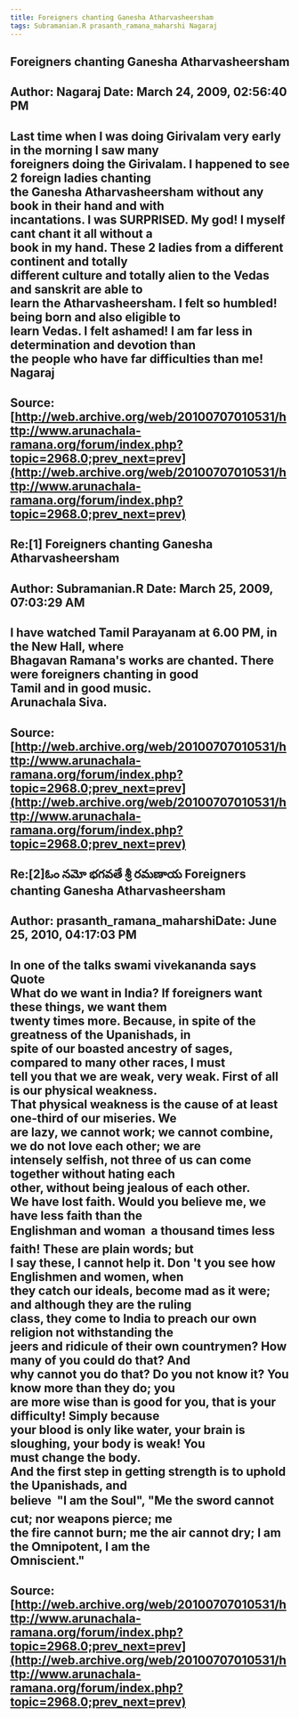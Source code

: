 ```yaml
--- 
title: Foreigners chanting Ganesha Atharvasheersham   
tags: Subramanian.R prasanth_ramana_maharshi Nagaraj  
---  
```

## Foreigners chanting Ganesha Atharvasheersham  
Author: Nagaraj             Date: March 24, 2009, 02:56:40 PM  
---  
Last time when I was doing Girivalam very early in the morning I saw many  
foreigners doing the Girivalam. I happened to see 2 foreign ladies chanting  
the Ganesha Atharvasheersham without any book in their hand and with  
incantations. I was SURPRISED. My god! I myself cant chant it all without a  
book in my hand. These 2 ladies from a different continent and totally  
different culture and totally alien to the Vedas and sanskrit are able to  
learn the Atharvasheersham. I felt so humbled! being born and also eligible to  
learn Vedas. I felt ashamed! I am far less in determination and devotion than  
the people who have far difficulties than me!   
Nagaraj
 ---  
Source:[http://web.archive.org/web/20100707010531/http://www.arunachala-ramana.org/forum/index.php?topic=2968.0;prev_next=prev](http://web.archive.org/web/20100707010531/http://www.arunachala-ramana.org/forum/index.php?topic=2968.0;prev_next=prev)   
---  

## Re:[1] Foreigners chanting Ganesha Atharvasheersham  
Author: Subramanian.R       Date: March 25, 2009, 07:03:29 AM  
---  
I have watched Tamil Parayanam at 6.00 PM, in the New Hall, where   
Bhagavan Ramana's works are chanted. There were foreigners chanting in good  
Tamil and in good music.   
Arunachala Siva.
 ---  
Source:[http://web.archive.org/web/20100707010531/http://www.arunachala-ramana.org/forum/index.php?topic=2968.0;prev_next=prev](http://web.archive.org/web/20100707010531/http://www.arunachala-ramana.org/forum/index.php?topic=2968.0;prev_next=prev)   
---  

## Re:[2]ఓం నమో భగవతే శ్రీ రమణాయ  Foreigners chanting Ganesha Atharvasheersham  
Author: prasanth_ramana_maharshiDate: June 25, 2010, 04:17:03 PM  
---  
In one of the talks swami vivekananda says   
Quote  
 **What do we want in India?** If foreigners want these things, we want them  
twenty times more. Because, in spite of the greatness of the Upanishads, in  
spite of our boasted ancestry of sages, compared to many other races, I must  
tell you that we are weak, very weak. First of all is our physical weakness.  
That physical weakness is the cause of at least one-third of our miseries. We  
are lazy, we cannot work; we cannot combine, we do not love each other; we are  
intensely selfish, not three of us can come together without hating each  
other, without being jealous of each other.   
**We have lost faith. Would you believe me, we have less faith than the  
Englishman and woman  a thousand times less faith! These are plain words; but  
I say these, I cannot help it. Don 't you see how Englishmen and women, when  
they catch our ideals, become mad as it were; and although they are the ruling  
class, they come to India to preach our own religion not withstanding the  
jeers and ridicule of their own countrymen? How many of you could do that? And  
why cannot you do that? Do you not know it? You know more than they do; you  
are more wise than is good for you, that is your difficulty! Simply because  
your blood is only like water, your brain is sloughing, your body is weak! You  
must change the body.**   
**And the first step in getting strength is to uphold the Upanishads, and  
believe  "I am the Soul"**, "Me the sword cannot cut; nor weapons pierce; me  
the fire cannot burn; me the air cannot dry; I am the Omnipotent, I am the  
Omniscient."
 ---  
Source:[http://web.archive.org/web/20100707010531/http://www.arunachala-ramana.org/forum/index.php?topic=2968.0;prev_next=prev](http://web.archive.org/web/20100707010531/http://www.arunachala-ramana.org/forum/index.php?topic=2968.0;prev_next=prev)   
---  

